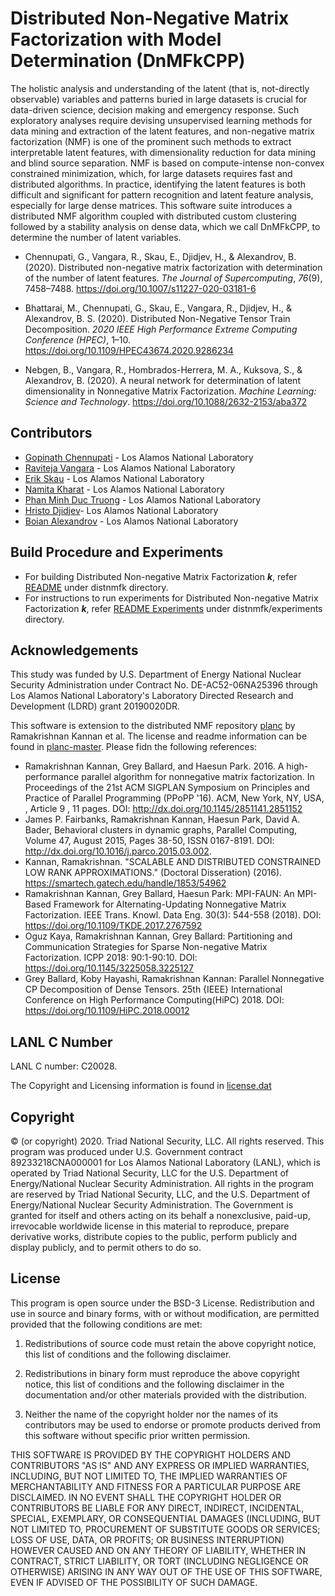 # Distributed Non-Negative Matrix Factorization with Model Determination (DnMFkCPP)

The holistic analysis and understanding of the latent (that is, not-directly observable) variables and patterns buried in large datasets is crucial for data-driven science, decision making and emergency response. Such exploratory analyses require devising unsupervised learning methods for data mining and extraction of the latent features, and non-negative matrix factorization (NMF) is one of the prominent such methods to extract interpretable latent features, with dimensionality reduction for data mining and blind source separation. NMF is based on compute-intense non-convex constrained minimization, which, for large datasets requires fast and distributed algorithms. In practice, identifying the latent features is both difficult and significant for pattern recognition and latent feature analysis, especially for large dense matrices. This software suite introduces a distributed NMF algorithm coupled with distributed custom clustering followed by a stability analysis on dense data, which we call DnMFkCPP, to determine the number of latent variables. 



-  <div class="csl-entry">Chennupati, G., Vangara, R., Skau, E., Djidjev, H., &amp; Alexandrov, B. (2020). Distributed non-negative matrix factorization with determination of the number of latent features. <i>The Journal of Supercomputing</i>, <i>76</i>(9), 7458–7488. <a href="https://doi.org/10.1007/s11227-020-03181-6">https://doi.org/10.1007/s11227-020-03181-6</a></div>
  <span class="Z3988" title="url_ver=Z39.88-2004&amp;ctx_ver=Z39.88-2004&amp;rfr_id=info%3Asid%2Fzotero.org%3A2&amp;rft_id=info%3Adoi%2F10.1007%2Fs11227-020-03181-6&amp;rft_val_fmt=info%3Aofi%2Ffmt%3Akev%3Amtx%3Ajournal&amp;rft.genre=article&amp;rft.atitle=Distributed%20non-negative%20matrix%20factorization%20with%20determination%20of%20the%20number%20of%20latent%20features&amp;rft.jtitle=The%20Journal%20of%20Supercomputing&amp;rft.stitle=J%20Supercomput&amp;rft.volume=76&amp;rft.issue=9&amp;rft.aufirst=Gopinath&amp;rft.aulast=Chennupati&amp;rft.au=Gopinath%20Chennupati&amp;rft.au=Raviteja%20Vangara&amp;rft.au=Erik%20Skau&amp;rft.au=Hristo%20Djidjev&amp;rft.au=Boian%20Alexandrov&amp;rft.date=2020-09&amp;rft.pages=7458-7488&amp;rft.spage=7458&amp;rft.epage=7488&amp;rft.issn=0920-8542%2C%201573-0484&amp;rft.language=en"></span>
-  <div class="csl-entry">Bhattarai, M., Chennupati, G., Skau, E., Vangara, R., Djidjev, H., &amp; Alexandrov, B. S. (2020). Distributed Non-Negative Tensor Train Decomposition. <i>2020 IEEE High Performance Extreme Computing Conference (HPEC)</i>, 1–10. <a href="https://doi.org/10.1109/HPEC43674.2020.9286234">https://doi.org/10.1109/HPEC43674.2020.9286234</a></div>
  <span class="Z3988" title="url_ver=Z39.88-2004&amp;ctx_ver=Z39.88-2004&amp;rfr_id=info%3Asid%2Fzotero.org%3A2&amp;rft_id=info%3Adoi%2F10.1109%2FHPEC43674.2020.9286234&amp;rft_id=urn%3Aisbn%3A978-1-72819-219-2&amp;rft_val_fmt=info%3Aofi%2Ffmt%3Akev%3Amtx%3Abook&amp;rft.genre=proceeding&amp;rft.atitle=Distributed%20Non-Negative%20Tensor%20Train%20Decomposition&amp;rft.btitle=2020%20IEEE%20High%20Performance%20Extreme%20Computing%20Conference%20(HPEC)&amp;rft.place=Waltham%2C%20MA%2C%20USA&amp;rft.publisher=IEEE&amp;rft.aufirst=Manish&amp;rft.aulast=Bhattarai&amp;rft.au=Manish%20Bhattarai&amp;rft.au=Gopinath%20Chennupati&amp;rft.au=Erik%20Skau&amp;rft.au=Raviteja%20Vangara&amp;rft.au=Hristo%20Djidjev&amp;rft.au=Boian%20S.%20Alexandrov&amp;rft.date=2020-09-22&amp;rft.pages=1-10&amp;rft.spage=1&amp;rft.epage=10&amp;rft.isbn=978-1-72819-219-2&amp;rft.language=en"></span>
- <div class="csl-entry">Nebgen, B., Vangara, R., Hombrados-Herrera, M. A., Kuksova, S., &amp; Alexandrov, B. (2020). A neural network for determination of latent dimensionality in Nonnegative Matrix Factorization. <i>Machine Learning: Science and Technology</i>. <a href="https://doi.org/10.1088/2632-2153/aba372">https://doi.org/10.1088/2632-2153/aba372</a></div>
  <span class="Z3988" title="url_ver=Z39.88-2004&amp;ctx_ver=Z39.88-2004&amp;rfr_id=info%3Asid%2Fzotero.org%3A2&amp;rft_id=info%3Adoi%2F10.1088%2F2632-2153%2Faba372&amp;rft_val_fmt=info%3Aofi%2Ffmt%3Akev%3Amtx%3Ajournal&amp;rft.genre=article&amp;rft.atitle=A%20neural%20network%20for%20determination%20of%20latent%20dimensionality%20in%20Nonnegative%20Matrix%20Factorization&amp;rft.jtitle=Machine%20Learning%3A%20Science%20and%20Technology&amp;rft.stitle=Mach.%20Learn.%3A%20Sci.%20Technol.&amp;rft.aufirst=Benjamin&amp;rft.aulast=Nebgen&amp;rft.au=Benjamin%20Nebgen&amp;rft.au=Raviteja%20Vangara&amp;rft.au=Miguel%20A.%20Hombrados-Herrera&amp;rft.au=Svetlana%20Kuksova&amp;rft.au=Boian%20Alexandrov&amp;rft.date=2020-07-07&amp;rft.issn=2632-2153&amp;rft.language=en"></span>
  


## Contributors

* [Gopinath  Chennupati](mailto:gchennupati@lanl.gov) - Los Alamos National Laboratory
* [Raviteja Vangara](mailto:rvangara@lanl.gov) - Los Alamos National Laboratory
* [Erik Skau](mailto:ewskau@lanl.gov) - Los Alamos National Laboratory
* [Namita Kharat](mailto:namita@lanl.gov) - Los Alamos National Laboratory
* [Phan Minh Duc Truong](mailto:dptruong@lanl.gov) - Los Alamos National Laboratory
* [Hristo Djidjev](mailto:djidjev@lanl.gov)- Los Alamos National Laboratory
* [Boian Alexandrov](mailto:boian@lanl.gov) - Los Alamos National Laboratory

## Build Procedure and Experiments

* For building Distributed Non-negative Matrix Factorization **_k_**,  refer [README](distnmfk/README.md) under distnmfk directory. 
* For instructions to run experiments for Distributed Non-negative Matrix Factorization **_k_**,  refer [README Experiments](distnmfk/experiments/README_EXPS.md) under distnmfk/experiments directory.

## Acknowledgements
This study was funded by U.S. Department of Energy National Nuclear Security Administration under Contract No. DE-AC52-06NA25396 through Los Alamos National Laboratory's Laboratory Directed Research and Development (LDRD) grant 20190020DR.

This software is extension to the distributed NMF repository [planc](https://github.com/ramkikannan/planc) by Ramakrishnan Kannan et al. The license and readme information can be found in [planc-master](planc-master/). Please fidn the following references:

* Ramakrishnan Kannan, Grey Ballard, and Haesun Park. 2016. A high-performance parallel algorithm for nonnegative matrix factorization. In Proceedings of the 21st ACM SIGPLAN Symposium on Principles and Practice of Parallel Programming (PPoPP '16). ACM, New York, NY, USA, , Article 9 , 11 pages. DOI: http://dx.doi.org/10.1145/2851141.2851152
* James P. Fairbanks, Ramakrishnan Kannan, Haesun Park, David A. Bader, Behavioral clusters in dynamic graphs, Parallel Computing, Volume 47, August 2015, Pages 38-50, ISSN 0167-8191. DOI: http://dx.doi.org/10.1016/j.parco.2015.03.002.
* Kannan, Ramakrishnan. "SCALABLE AND DISTRIBUTED CONSTRAINED LOW RANK APPROXIMATIONS." (Doctoral Disseration) (2016). https://smartech.gatech.edu/handle/1853/54962
* Ramakrishnan Kannan, Grey Ballard, Haesun Park: MPI-FAUN: An MPI-Based Framework for Alternating-Updating Nonnegative Matrix Factorization. IEEE Trans. Knowl. Data Eng. 30(3): 544-558 (2018). DOI: https://doi.org/10.1109/TKDE.2017.2767592
* Oguz Kaya, Ramakrishnan Kannan, Grey Ballard: Partitioning and Communication Strategies for Sparse Non-negative Matrix Factorization. ICPP 2018: 90:1-90:10. DOI: https://doi.org/10.1145/3225058.3225127
* Grey Ballard, Koby Hayashi, Ramakrishnan Kannan: Parallel Nonnegative CP Decomposition of Dense Tensors. 25th {IEEE} International Conference on High Performance Computing(HiPC) 2018. DOI: https://doi.org/10.1109/HiPC.2018.00012



## LANL C Number
LANL C number: C20028.
 
The Copyright and Licensing information is found in [license.dat](license.dat)
## Copyright
© (or copyright) 2020. Triad National Security, LLC. All rights reserved.
This program was produced under U.S. Government contract 89233218CNA000001 for Los Alamos National Laboratory (LANL), which is operated by Triad National Security, LLC for the U.S. 
Department of Energy/National Nuclear Security Administration. All rights in the program are reserved by Triad National Security, LLC, and the U.S. Department of Energy/National Nuclear Security Administration. The Government is granted for itself and others acting on its behalf a nonexclusive, paid-up, irrevocable worldwide license in this material to reproduce, prepare derivative works, distribute copies to the public, perform publicly and display publicly, and to permit others to do so.
## License
This program is open source under the BSD-3 License.
Redistribution and use in source and binary forms, with or without modification, are permitted provided that the following conditions are met:
1. Redistributions of source code must retain the above copyright notice, this list of conditions and the following disclaimer.
 
2. Redistributions in binary form must reproduce the above copyright notice, this list of conditions and the following disclaimer in the documentation and/or other materials provided with the distribution.
 
3. Neither the name of the copyright holder nor the names of its contributors may be used to endorse or promote products derived from this software without specific prior written permission.

THIS SOFTWARE IS PROVIDED BY THE COPYRIGHT HOLDERS AND CONTRIBUTORS "AS IS" AND ANY EXPRESS OR IMPLIED WARRANTIES, INCLUDING, BUT NOT LIMITED TO, THE IMPLIED WARRANTIES OF MERCHANTABILITY AND FITNESS FOR A PARTICULAR PURPOSE ARE DISCLAIMED. IN NO EVENT SHALL THE COPYRIGHT HOLDER OR CONTRIBUTORS BE LIABLE FOR ANY DIRECT, INDIRECT, INCIDENTAL, SPECIAL, EXEMPLARY, OR CONSEQUENTIAL DAMAGES (INCLUDING, BUT NOT LIMITED TO, PROCUREMENT OF SUBSTITUTE GOODS OR SERVICES; LOSS OF USE, DATA, OR PROFITS; OR BUSINESS INTERRUPTION) HOWEVER CAUSED AND ON ANY THEORY OF LIABILITY, WHETHER IN CONTRACT, STRICT LIABILITY, OR TORT (INCLUDING NEGLIGENCE OR OTHERWISE) ARISING IN ANY WAY OUT OF THE USE OF THIS SOFTWARE, EVEN IF ADVISED OF THE POSSIBILITY OF SUCH DAMAGE.
